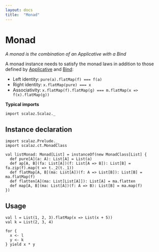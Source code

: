 ```yaml
---
layout: docs
title:  "Monad"
---
```


# Monad

*A monad is the combination of an Applicative with a Bind*

A monad instance needs to satisfy the monad laws in addition to those defined by [Applicative](./Applicative.html) and [Bind](./Bind.html):

- Left identity: `pure(a).flatMap(f) === f(a)`
- Right identity: `x.flatMap(pure) === x`
- Associativity: `x.flatMap(f).flatMap(g) === m.flatMap(x => f(x).flatMap(g))`

**Typical imports**

```tut:silent
import scalaz.Scalaz._
```

## Instance declaration

```tut
import scalaz.Prelude._
import scalaz.ct.MonadClass

val listMonad: Monad[List] = instanceOf(new MonadClass[List] {
  def pure[A](a: A): List[A] = List(a)
  def ap[A, B](fa: List[A])(f: List[A => B]): List[B] = fa.zip(f).map(t => t._2(t._1))
  def flatMap[A, B](ma: List[A])(f: A => List[B]): List[B] = ma.flatMap(f)
  def flatten[A](ma: List[List[A]]): List[A] = ma.flatten
  def map[A, B](ma: List[A])(f: A => B): List[B] = ma.map(f)
})
```

## Usage

```tut
val l = List(1, 2, 3).flatMap(x => List(x + 5))
val k = List(2, 3, 4)

for {
  x <- l
  y <- k
} yield x * y
```
